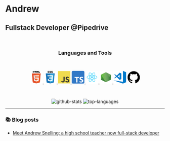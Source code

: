 <h1>Andrew</h1>

<h2>Fullstack Developer @Pipedrive</h2>

<br/>
<p>
<h3 align="center"> Languages and Tools</h3>
</p>
<br />
<p align="center">
<a href="https://www.w3.org/html/" target="_blank">
<img src="assets/html5-original-wordmark.svg" alt="html5" width="40" height="40"/>
</a>
<a href="https://www.w3schools.com/css/" target="_blank">
<img src="assets/css3-original-wordmark.svg" alt="css3" width="40" height="40"/>
</a>
<a href="https://developer.mozilla.org/en-US/docs/Web/JavaScript" target="_blank">
<img src="assets/javascript-original.svg" alt="javascript" width="40" height="40"/>
</a>
<a href="https://www.typescriptlang.org/" target="_blank">
<img src="assets/Typescript_logo_2020.svg.png" alt="typescript" width="40" height="40"/>
</a>
<a href="https://reactjs.org/" target="_blank">
<img src="assets/react.png" alt="react" width="40" height="40"/>
</a>
<a href="https://nodejs.org//" target="_blank">
<img src="assets/logo-hexagon-card.png" alt="nodejs" width="40" height="40"/>
</a>
<img alt="Visual Studio Code" width="40px" src="assets/visual-studio-code.png" />
<img alt="GitHub" width="40px" src="assets/github.png" />
</p>
<br />
<p align="center">
<img src="https://github-readme-stats.vercel.app/api?username=snelling-a&count_private=true&show_icons=true&hide=stars" alt="github-stats"/>
<img src="https://github-readme-stats.vercel.app/api/top-langs/?username=snelling-a&layout=compact" alt="top-languages"/>
</p>

---

<h3>📚 Blog posts</h3>

-   [Meet Andrew Snelling: a high school teacher now full-stack developer](https://medium.com/pipedrive-engineering/meet-andrew-snelling-a-high-school-teacher-now-full-stack-developer-4736be79ccd6)
